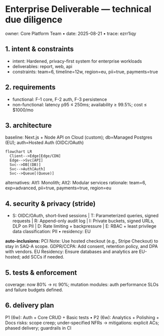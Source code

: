 # Enterprise Deliverable — technical due diligence
owner: Core Platform Team • date: 2025-08-21 • trace: ezrr1iqy

## 1. intent & constraints
- intent: Hardened, privacy-first system for enterprise workloads
- deliverables: report, web, api
- constraints: team=6, timeline=12w, region=eu, pii=true, payments=true

## 2. requirements
- functional: F-1 core, F-2 auth, F-3 persistence
- non-functional: latency p95 ≤ 250ms; availability ≥ 99.5%; cost ≤ $1000/mo

## 3. architecture
baseline: Next.js + Node API on Cloud (custom); db=Managed Postgres (EU); auth=Hosted Auth (OIDC/OAuth)
```mermaid
flowchart LR
  Client-->Edge[Edge/CDN]
  Edge-->Svc[API]
  Svc-->DB[(DB)]
  Svc-->Auth[Auth]
  Svc-->Queue[(Queue)]
```
alternatives: Alt1: Monolith; Alt2: Modular services
rationale: team=6, exp=advanced, pii=true, payments=true, region=eu

## 4. security & privacy (stride)
- S: OIDC/OAuth, short-lived sessions | T: Parameterized queries, signed requests | R: Append-only audit log | I: Private buckets, signed URLs, DLP on PII | D: Rate limiting + backpressure | E: RBAC + least privilege
data classification: PII • residency: EU

**auto-inclusions:**
PCI Note: Use hosted checkout (e.g., Stripe Checkout) to stay in SAQ-A scope.
GDPR/CCPA: Add consent, retention policy, and DPA with vendors.
EU Residency: Ensure databases and analytics are EU-hosted; add SCCs if needed.


## 5. tests & enforcement
coverage: now 80% → rc 90%; mutation modules: auth
performance SLOs and failure budgets defined.

## 6. delivery plan
P1 (6w): Auth + Core CRUD + Basic tests • P2 (6w): Analytics + Polishing + Docs
risks: scope creep; under-specified NFRs → mitigations: explicit ACs; phased delivery; guardrails in CI
